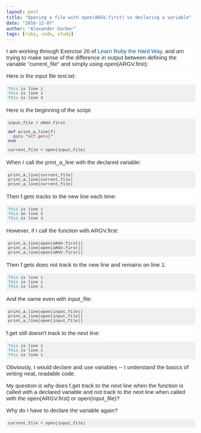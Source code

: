 ```yaml
---
layout: post
title: "Opening a file with open(ARGV.first) vs declaring a variable"
date: "2016-12-07"
author: "Alexander Garber"
tags: [ruby, code, study]
---
```


<div dir="ltr" style="text-align: left;" trbidi="on">
  <div style="background-color: white; border: 0px; clear: both; color: #242729; font-family: Arial, &quot;Helvetica Neue&quot;, Helvetica, sans-serif; font-size: 15px; margin-bottom: 1em; padding: 0px;">I am working through Exercise 20
    of&nbsp;<a href="https://learnrubythehardway.org/book/ex20.html" rel="nofollow noreferrer" style="border: 0px; color: #005999; cursor: pointer; margin: 0px; padding: 0px; text-decoration: none;">Learn Ruby the Hard Way</a>, and am trying
    to make sense of the difference in output between defining the variable "current_file" and simply using open(ARGV.first):</div>
  <div style="background-color: white; border: 0px; clear: both; color: #242729; font-family: Arial, &quot;Helvetica Neue&quot;, Helvetica, sans-serif; font-size: 15px; margin-bottom: 1em; padding: 0px;">Here is the input file test.txt:</div>
  <pre class="lang-rb prettyprint prettyprinted" style="background-color: #eff0f1; border: 0px; color: #393318; font-family: Consolas, Menlo, Monaco, &quot;Lucida Console&quot;, &quot;Liberation Mono&quot;, &quot;DejaVu Sans Mono&quot;, &quot;Bitstream Vera Sans Mono&quot;, &quot;Courier New&quot;, monospace, sans-serif; font-size: 13px; margin-bottom: 1em; max-height: 600px; overflow: auto; padding: 5px; width: auto; word-wrap: normal;"><code style="border: 0px; font-family: Consolas, Menlo, Monaco, &quot;Lucida Console&quot;, &quot;Liberation Mono&quot;, &quot;DejaVu Sans Mono&quot;, &quot;Bitstream Vera Sans Mono&quot;, &quot;Courier New&quot;, monospace, sans-serif; margin: 0px; padding: 0px; white-space: inherit;"><span class="typ" style="border: 0px; color: #2b91af; margin: 0px; padding: 0px;">This</span><span class="pln" style="border: 0px; color: #303336; margin: 0px; padding: 0px;"> is line </span><span class="lit" style="border: 0px; color: #7d2727; margin: 0px; padding: 0px;">1</span><span class="pln" style="border: 0px; color: #303336; margin: 0px; padding: 0px;"><br /></span><span class="typ" style="border: 0px; color: #2b91af; margin: 0px; padding: 0px;">This</span><span class="pln" style="border: 0px; color: #303336; margin: 0px; padding: 0px;"> is line </span><span class="lit" style="border: 0px; color: #7d2727; margin: 0px; padding: 0px;">2</span><span class="pln" style="border: 0px; color: #303336; margin: 0px; padding: 0px;"><br /></span><span class="typ" style="border: 0px; color: #2b91af; margin: 0px; padding: 0px;">This</span><span class="pln" style="border: 0px; color: #303336; margin: 0px; padding: 0px;"> is line </span><span class="lit" style="border: 0px; color: #7d2727; margin: 0px; padding: 0px;">3</span></code></pre>
  <div style="background-color: white; border: 0px; clear: both; color: #242729; font-family: Arial, &quot;Helvetica Neue&quot;, Helvetica, sans-serif; font-size: 15px; margin-bottom: 1em; padding: 0px;">Here is the beginning of the script:</div>
  <pre class="lang-rb prettyprint prettyprinted" style="background-color: #eff0f1; border: 0px; color: #393318; font-family: Consolas, Menlo, Monaco, &quot;Lucida Console&quot;, &quot;Liberation Mono&quot;, &quot;DejaVu Sans Mono&quot;, &quot;Bitstream Vera Sans Mono&quot;, &quot;Courier New&quot;, monospace, sans-serif; font-size: 13px; margin-bottom: 1em; max-height: 600px; overflow: auto; padding: 5px; width: auto; word-wrap: normal;"><code style="border: 0px; font-family: Consolas, Menlo, Monaco, &quot;Lucida Console&quot;, &quot;Liberation Mono&quot;, &quot;DejaVu Sans Mono&quot;, &quot;Bitstream Vera Sans Mono&quot;, &quot;Courier New&quot;, monospace, sans-serif; margin: 0px; padding: 0px; white-space: inherit;"><span class="pln" style="border: 0px; color: #303336; margin: 0px; padding: 0px;">input_file </span><span class="pun" style="border: 0px; color: #303336; margin: 0px; padding: 0px;">=</span><span class="pln" style="border: 0px; color: #303336; margin: 0px; padding: 0px;"> ARGV</span><span class="pun" style="border: 0px; color: #303336; margin: 0px; padding: 0px;">.</span><span class="pln" style="border: 0px; color: #303336; margin: 0px; padding: 0px;">first<br /><br /></span><span class="kwd" style="border: 0px; color: #101094; margin: 0px; padding: 0px;">def</span><span class="pln" style="border: 0px; color: #303336; margin: 0px; padding: 0px;"> print_a_line</span><span class="pun" style="border: 0px; color: #303336; margin: 0px; padding: 0px;">(</span><span class="pln" style="border: 0px; color: #303336; margin: 0px; padding: 0px;">f</span><span class="pun" style="border: 0px; color: #303336; margin: 0px; padding: 0px;">)</span><span class="pln" style="border: 0px; color: #303336; margin: 0px; padding: 0px;"><br />  puts </span><span class="str" style="border: 0px; color: #7d2727; margin: 0px; padding: 0px;">"#{f.gets}"</span><span class="pln" style="border: 0px; color: #303336; margin: 0px; padding: 0px;"><br /></span><span class="kwd" style="border: 0px; color: #101094; margin: 0px; padding: 0px;">end</span><span class="pln" style="border: 0px; color: #303336; margin: 0px; padding: 0px;"><br /><br />current_file </span><span class="pun" style="border: 0px; color: #303336; margin: 0px; padding: 0px;">=</span><span class="pln" style="border: 0px; color: #303336; margin: 0px; padding: 0px;"> open</span><span class="pun" style="border: 0px; color: #303336; margin: 0px; padding: 0px;">(</span><span class="pln" style="border: 0px; color: #303336; margin: 0px; padding: 0px;">input_file</span><span class="pun" style="border: 0px; color: #303336; margin: 0px; padding: 0px;">)</span></code></pre>
  <div style="background-color: white; border: 0px; clear: both; color: #242729; font-family: Arial, &quot;Helvetica Neue&quot;, Helvetica, sans-serif; font-size: 15px; margin-bottom: 1em; padding: 0px;">When I call the print_a_line with the
    declared variable:</div>
  <pre class="lang-rb prettyprint prettyprinted" style="background-color: #eff0f1; border: 0px; color: #393318; font-family: Consolas, Menlo, Monaco, &quot;Lucida Console&quot;, &quot;Liberation Mono&quot;, &quot;DejaVu Sans Mono&quot;, &quot;Bitstream Vera Sans Mono&quot;, &quot;Courier New&quot;, monospace, sans-serif; font-size: 13px; margin-bottom: 1em; max-height: 600px; overflow: auto; padding: 5px; width: auto; word-wrap: normal;"><code style="border: 0px; font-family: Consolas, Menlo, Monaco, &quot;Lucida Console&quot;, &quot;Liberation Mono&quot;, &quot;DejaVu Sans Mono&quot;, &quot;Bitstream Vera Sans Mono&quot;, &quot;Courier New&quot;, monospace, sans-serif; margin: 0px; padding: 0px; white-space: inherit;"><span class="pln" style="border: 0px; color: #303336; margin: 0px; padding: 0px;">print_a_line</span><span class="pun" style="border: 0px; color: #303336; margin: 0px; padding: 0px;">(</span><span class="pln" style="border: 0px; color: #303336; margin: 0px; padding: 0px;">current_file</span><span class="pun" style="border: 0px; color: #303336; margin: 0px; padding: 0px;">)</span><span class="pln" style="border: 0px; color: #303336; margin: 0px; padding: 0px;"><br />print_a_line</span><span class="pun" style="border: 0px; color: #303336; margin: 0px; padding: 0px;">(</span><span class="pln" style="border: 0px; color: #303336; margin: 0px; padding: 0px;">current_file</span><span class="pun" style="border: 0px; color: #303336; margin: 0px; padding: 0px;">)</span><span class="pln" style="border: 0px; color: #303336; margin: 0px; padding: 0px;"><br />print_a_line</span><span class="pun" style="border: 0px; color: #303336; margin: 0px; padding: 0px;">(</span><span class="pln" style="border: 0px; color: #303336; margin: 0px; padding: 0px;">current_file</span><span class="pun" style="border: 0px; color: #303336; margin: 0px; padding: 0px;">)</span></code></pre>
  <div style="background-color: white; border: 0px; clear: both; color: #242729; font-family: Arial, &quot;Helvetica Neue&quot;, Helvetica, sans-serif; font-size: 15px; margin-bottom: 1em; padding: 0px;">Then f.gets tracks to the new line each
    time:</div>
  <pre class="lang-rb prettyprint prettyprinted" style="background-color: #eff0f1; border: 0px; color: #393318; font-family: Consolas, Menlo, Monaco, &quot;Lucida Console&quot;, &quot;Liberation Mono&quot;, &quot;DejaVu Sans Mono&quot;, &quot;Bitstream Vera Sans Mono&quot;, &quot;Courier New&quot;, monospace, sans-serif; font-size: 13px; margin-bottom: 1em; max-height: 600px; overflow: auto; padding: 5px; width: auto; word-wrap: normal;"><code style="border: 0px; font-family: Consolas, Menlo, Monaco, &quot;Lucida Console&quot;, &quot;Liberation Mono&quot;, &quot;DejaVu Sans Mono&quot;, &quot;Bitstream Vera Sans Mono&quot;, &quot;Courier New&quot;, monospace, sans-serif; margin: 0px; padding: 0px; white-space: inherit;"><span class="typ" style="border: 0px; color: #2b91af; margin: 0px; padding: 0px;">This</span><span class="pln" style="border: 0px; color: #303336; margin: 0px; padding: 0px;"> is line </span><span class="lit" style="border: 0px; color: #7d2727; margin: 0px; padding: 0px;">1</span><span class="pln" style="border: 0px; color: #303336; margin: 0px; padding: 0px;"><br /></span><span class="typ" style="border: 0px; color: #2b91af; margin: 0px; padding: 0px;">This</span><span class="pln" style="border: 0px; color: #303336; margin: 0px; padding: 0px;"> </span><span class="kwd" style="border: 0px; color: #101094; margin: 0px; padding: 0px;">in</span><span class="pln" style="border: 0px; color: #303336; margin: 0px; padding: 0px;"> line </span><span class="lit" style="border: 0px; color: #7d2727; margin: 0px; padding: 0px;">2</span><span class="pln" style="border: 0px; color: #303336; margin: 0px; padding: 0px;"><br /></span><span class="typ" style="border: 0px; color: #2b91af; margin: 0px; padding: 0px;">This</span><span class="pln" style="border: 0px; color: #303336; margin: 0px; padding: 0px;"> is line </span><span class="lit" style="border: 0px; color: #7d2727; margin: 0px; padding: 0px;">3</span></code></pre>
  <div style="background-color: white; border: 0px; clear: both; color: #242729; font-family: Arial, &quot;Helvetica Neue&quot;, Helvetica, sans-serif; font-size: 15px; margin-bottom: 1em; padding: 0px;">However, if I call the function with
    ARGV.first:</div>
  <pre class="lang-rb prettyprint prettyprinted" style="background-color: #eff0f1; border: 0px; color: #393318; font-family: Consolas, Menlo, Monaco, &quot;Lucida Console&quot;, &quot;Liberation Mono&quot;, &quot;DejaVu Sans Mono&quot;, &quot;Bitstream Vera Sans Mono&quot;, &quot;Courier New&quot;, monospace, sans-serif; font-size: 13px; margin-bottom: 1em; max-height: 600px; overflow: auto; padding: 5px; width: auto; word-wrap: normal;"><code style="border: 0px; font-family: Consolas, Menlo, Monaco, &quot;Lucida Console&quot;, &quot;Liberation Mono&quot;, &quot;DejaVu Sans Mono&quot;, &quot;Bitstream Vera Sans Mono&quot;, &quot;Courier New&quot;, monospace, sans-serif; margin: 0px; padding: 0px; white-space: inherit;"><span class="pln" style="border: 0px; color: #303336; margin: 0px; padding: 0px;">print_a_line</span><span class="pun" style="border: 0px; color: #303336; margin: 0px; padding: 0px;">(</span><span class="pln" style="border: 0px; color: #303336; margin: 0px; padding: 0px;">open</span><span class="pun" style="border: 0px; color: #303336; margin: 0px; padding: 0px;">(</span><span class="pln" style="border: 0px; color: #303336; margin: 0px; padding: 0px;">ARGV</span><span class="pun" style="border: 0px; color: #303336; margin: 0px; padding: 0px;">.</span><span class="pln" style="border: 0px; color: #303336; margin: 0px; padding: 0px;">first</span><span class="pun" style="border: 0px; color: #303336; margin: 0px; padding: 0px;">))</span><span class="pln" style="border: 0px; color: #303336; margin: 0px; padding: 0px;"><br />print_a_line</span><span class="pun" style="border: 0px; color: #303336; margin: 0px; padding: 0px;">(</span><span class="pln" style="border: 0px; color: #303336; margin: 0px; padding: 0px;">open</span><span class="pun" style="border: 0px; color: #303336; margin: 0px; padding: 0px;">(</span><span class="pln" style="border: 0px; color: #303336; margin: 0px; padding: 0px;">ARGV</span><span class="pun" style="border: 0px; color: #303336; margin: 0px; padding: 0px;">.</span><span class="pln" style="border: 0px; color: #303336; margin: 0px; padding: 0px;">first</span><span class="pun" style="border: 0px; color: #303336; margin: 0px; padding: 0px;">))</span><span class="pln" style="border: 0px; color: #303336; margin: 0px; padding: 0px;"><br />print_a_line</span><span class="pun" style="border: 0px; color: #303336; margin: 0px; padding: 0px;">(</span><span class="pln" style="border: 0px; color: #303336; margin: 0px; padding: 0px;">open</span><span class="pun" style="border: 0px; color: #303336; margin: 0px; padding: 0px;">(</span><span class="pln" style="border: 0px; color: #303336; margin: 0px; padding: 0px;">ARGV</span><span class="pun" style="border: 0px; color: #303336; margin: 0px; padding: 0px;">.</span><span class="pln" style="border: 0px; color: #303336; margin: 0px; padding: 0px;">first</span><span class="pun" style="border: 0px; color: #303336; margin: 0px; padding: 0px;">))</span></code></pre>
  <div style="background-color: white; border: 0px; clear: both; color: #242729; font-family: Arial, &quot;Helvetica Neue&quot;, Helvetica, sans-serif; font-size: 15px; margin-bottom: 1em; padding: 0px;">Then f.gets does not track to the new
    line and remains on line 1:</div>
  <pre class="lang-rb prettyprint prettyprinted" style="background-color: #eff0f1; border: 0px; color: #393318; font-family: Consolas, Menlo, Monaco, &quot;Lucida Console&quot;, &quot;Liberation Mono&quot;, &quot;DejaVu Sans Mono&quot;, &quot;Bitstream Vera Sans Mono&quot;, &quot;Courier New&quot;, monospace, sans-serif; font-size: 13px; margin-bottom: 1em; max-height: 600px; overflow: auto; padding: 5px; width: auto; word-wrap: normal;"><code style="border: 0px; font-family: Consolas, Menlo, Monaco, &quot;Lucida Console&quot;, &quot;Liberation Mono&quot;, &quot;DejaVu Sans Mono&quot;, &quot;Bitstream Vera Sans Mono&quot;, &quot;Courier New&quot;, monospace, sans-serif; margin: 0px; padding: 0px; white-space: inherit;"><span class="typ" style="border: 0px; color: #2b91af; margin: 0px; padding: 0px;">This</span><span class="pln" style="border: 0px; color: #303336; margin: 0px; padding: 0px;"> is line </span><span class="lit" style="border: 0px; color: #7d2727; margin: 0px; padding: 0px;">1</span><span class="pln" style="border: 0px; color: #303336; margin: 0px; padding: 0px;"><br /></span><span class="typ" style="border: 0px; color: #2b91af; margin: 0px; padding: 0px;">This</span><span class="pln" style="border: 0px; color: #303336; margin: 0px; padding: 0px;"> is line </span><span class="lit" style="border: 0px; color: #7d2727; margin: 0px; padding: 0px;">1</span><span class="pln" style="border: 0px; color: #303336; margin: 0px; padding: 0px;"><br /></span><span class="typ" style="border: 0px; color: #2b91af; margin: 0px; padding: 0px;">This</span><span class="pln" style="border: 0px; color: #303336; margin: 0px; padding: 0px;"> is line </span><span class="lit" style="border: 0px; color: #7d2727; margin: 0px; padding: 0px;">1</span></code></pre>
  <div style="background-color: white; border: 0px; clear: both; color: #242729; font-family: Arial, &quot;Helvetica Neue&quot;, Helvetica, sans-serif; font-size: 15px; margin-bottom: 1em; padding: 0px;">And the same even with input_file:</div>
  <pre class="lang-rb prettyprint prettyprinted" style="background-color: #eff0f1; border: 0px; color: #393318; font-family: Consolas, Menlo, Monaco, &quot;Lucida Console&quot;, &quot;Liberation Mono&quot;, &quot;DejaVu Sans Mono&quot;, &quot;Bitstream Vera Sans Mono&quot;, &quot;Courier New&quot;, monospace, sans-serif; font-size: 13px; margin-bottom: 1em; max-height: 600px; overflow: auto; padding: 5px; width: auto; word-wrap: normal;"><code style="border: 0px; font-family: Consolas, Menlo, Monaco, &quot;Lucida Console&quot;, &quot;Liberation Mono&quot;, &quot;DejaVu Sans Mono&quot;, &quot;Bitstream Vera Sans Mono&quot;, &quot;Courier New&quot;, monospace, sans-serif; margin: 0px; padding: 0px; white-space: inherit;"><span class="pln" style="border: 0px; color: #303336; margin: 0px; padding: 0px;">print_a_line</span><span class="pun" style="border: 0px; color: #303336; margin: 0px; padding: 0px;">(</span><span class="pln" style="border: 0px; color: #303336; margin: 0px; padding: 0px;">open</span><span class="pun" style="border: 0px; color: #303336; margin: 0px; padding: 0px;">(</span><span class="pln" style="border: 0px; color: #303336; margin: 0px; padding: 0px;">input_file</span><span class="pun" style="border: 0px; color: #303336; margin: 0px; padding: 0px;">))</span><span class="pln" style="border: 0px; color: #303336; margin: 0px; padding: 0px;"><br />print_a_line</span><span class="pun" style="border: 0px; color: #303336; margin: 0px; padding: 0px;">(</span><span class="pln" style="border: 0px; color: #303336; margin: 0px; padding: 0px;">open</span><span class="pun" style="border: 0px; color: #303336; margin: 0px; padding: 0px;">(</span><span class="pln" style="border: 0px; color: #303336; margin: 0px; padding: 0px;">input_file</span><span class="pun" style="border: 0px; color: #303336; margin: 0px; padding: 0px;">))</span><span class="pln" style="border: 0px; color: #303336; margin: 0px; padding: 0px;"><br />print_a_line</span><span class="pun" style="border: 0px; color: #303336; margin: 0px; padding: 0px;">(</span><span class="pln" style="border: 0px; color: #303336; margin: 0px; padding: 0px;">open</span><span class="pun" style="border: 0px; color: #303336; margin: 0px; padding: 0px;">(</span><span class="pln" style="border: 0px; color: #303336; margin: 0px; padding: 0px;">input_file</span><span class="pun" style="border: 0px; color: #303336; margin: 0px; padding: 0px;">))</span></code></pre>
  <div style="background-color: white; border: 0px; clear: both; color: #242729; font-family: Arial, &quot;Helvetica Neue&quot;, Helvetica, sans-serif; font-size: 15px; margin-bottom: 1em; padding: 0px;">f.get still doesn't track to the next
    line:</div>
  <pre class="lang-rb prettyprint prettyprinted" style="background-color: #eff0f1; border: 0px; color: #393318; font-family: Consolas, Menlo, Monaco, &quot;Lucida Console&quot;, &quot;Liberation Mono&quot;, &quot;DejaVu Sans Mono&quot;, &quot;Bitstream Vera Sans Mono&quot;, &quot;Courier New&quot;, monospace, sans-serif; font-size: 13px; margin-bottom: 1em; max-height: 600px; overflow: auto; padding: 5px; width: auto; word-wrap: normal;"><code style="border: 0px; font-family: Consolas, Menlo, Monaco, &quot;Lucida Console&quot;, &quot;Liberation Mono&quot;, &quot;DejaVu Sans Mono&quot;, &quot;Bitstream Vera Sans Mono&quot;, &quot;Courier New&quot;, monospace, sans-serif; margin: 0px; padding: 0px; white-space: inherit;"><span class="typ" style="border: 0px; color: #2b91af; margin: 0px; padding: 0px;">This</span><span class="pln" style="border: 0px; color: #303336; margin: 0px; padding: 0px;"> is line </span><span class="lit" style="border: 0px; color: #7d2727; margin: 0px; padding: 0px;">1</span><span class="pln" style="border: 0px; color: #303336; margin: 0px; padding: 0px;"><br /></span><span class="typ" style="border: 0px; color: #2b91af; margin: 0px; padding: 0px;">This</span><span class="pln" style="border: 0px; color: #303336; margin: 0px; padding: 0px;"> is line </span><span class="lit" style="border: 0px; color: #7d2727; margin: 0px; padding: 0px;">1</span><span class="pln" style="border: 0px; color: #303336; margin: 0px; padding: 0px;"><br /></span><span class="typ" style="border: 0px; color: #2b91af; margin: 0px; padding: 0px;">This</span><span class="pln" style="border: 0px; color: #303336; margin: 0px; padding: 0px;"> is line </span><span class="lit" style="border: 0px; color: #7d2727; margin: 0px; padding: 0px;">1</span></code></pre>
  <div style="background-color: white; border: 0px; clear: both; color: #242729; font-family: Arial, &quot;Helvetica Neue&quot;, Helvetica, sans-serif; font-size: 15px; margin-bottom: 1em; padding: 0px;">Obviously, I would declare and use
    variables -- I understand the basics of writing neat, readable code.</div>
  <div style="background-color: white; border: 0px; clear: both; color: #242729; font-family: Arial, &quot;Helvetica Neue&quot;, Helvetica, sans-serif; font-size: 15px; margin-bottom: 1em; padding: 0px;">My question is why does f.get track to
    the next line when the function is called with a declared variable and not track to the next line when called with the open(ARGV.first) or open(input_file)?</div>
  <div style="background-color: white; border: 0px; clear: both; color: #242729; font-family: Arial, &quot;Helvetica Neue&quot;, Helvetica, sans-serif; font-size: 15px; margin-bottom: 1em; padding: 0px;">Why do I have to declare the variable
    again?</div>
  <pre class="lang-rb prettyprint prettyprinted" style="background-color: #eff0f1; border: 0px; color: #393318; font-family: Consolas, Menlo, Monaco, &quot;Lucida Console&quot;, &quot;Liberation Mono&quot;, &quot;DejaVu Sans Mono&quot;, &quot;Bitstream Vera Sans Mono&quot;, &quot;Courier New&quot;, monospace, sans-serif; font-size: 13px; margin-bottom: 1em; max-height: 600px; overflow: auto; padding: 5px; width: auto; word-wrap: normal;"><code style="border: 0px; font-family: Consolas, Menlo, Monaco, &quot;Lucida Console&quot;, &quot;Liberation Mono&quot;, &quot;DejaVu Sans Mono&quot;, &quot;Bitstream Vera Sans Mono&quot;, &quot;Courier New&quot;, monospace, sans-serif; margin: 0px; padding: 0px; white-space: inherit;"><span class="pln" style="border: 0px; color: #303336; margin: 0px; padding: 0px;">current_file </span><span class="pun" style="border: 0px; color: #303336; margin: 0px; padding: 0px;">=</span><span class="pln" style="border: 0px; color: #303336; margin: 0px; padding: 0px;"> open</span><span class="pun" style="border: 0px; color: #303336; margin: 0px; padding: 0px;">(</span><span class="pln" style="border: 0px; color: #303336; margin: 0px; padding: 0px;">input_file</span><span class="pun" style="border: 0px; color: #303336; margin: 0px; padding: 0px;">)</span></code></pre>
</div>
